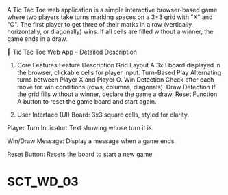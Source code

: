 A Tic Tac Toe web application is a simple interactive browser-based game where two players take turns marking spaces on a 3×3 grid with "X" and "O". The first player to get three of their marks in a row (vertically, horizontally, or diagonally) wins. If all cells are filled without a winner, the game ends in a draw.

🎯 Tic Tac Toe Web App – Detailed Description
1. Core Features
Feature	Description
Grid Layout	A 3x3 board displayed in the browser, clickable cells for player input.
Turn-Based Play	Alternating turns between Player X and Player O.
Win Detection	Check after each move for win conditions (rows, columns, diagonals).
Draw Detection	If the grid fills without a winner, declare the game a draw.
Reset Function	A button to reset the game board and start again.

2. User Interface (UI)
Board: 3x3 square cells, styled for clarity.

Player Turn Indicator: Text showing whose turn it is.

Win/Draw Message: Display a message when a game ends.

Reset Button: Resets the board to start a new game.

# SCT_WD_03
